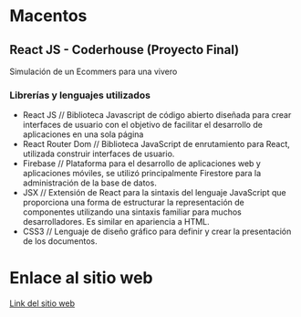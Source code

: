 # Macentos

##  React JS - Coderhouse (Proyecto Final)

Simulación de un Ecommers para una vivero

### Librerías y lenguajes utilizados

-   React JS // Biblioteca Javascript de código abierto diseñada para crear interfaces de usuario con el objetivo de facilitar el desarrollo de aplicaciones en una sola página
-   React Router Dom // Biblioteca JavaScript de enrutamiento para React, utilizada construir interfaces de usuario.
-   Firebase // Plataforma para el desarrollo de aplicaciones web y aplicaciones móviles, se utilizó principalmente Firestore para la administración de la base de datos.
-   JSX // Extensión de React para la sintaxis del lenguaje JavaScript que proporciona una forma de estructurar la representación de componentes utilizando una sintaxis familiar para muchos desarrolladores. Es similar en apariencia a HTML.
-   CSS3 // Lenguaje de diseño gráfico para definir y crear la presentación de los documentos.


# Enlace al sitio web
[Link del sitio web](https://creative-entremet-11ff84.netlify.app/cart)
